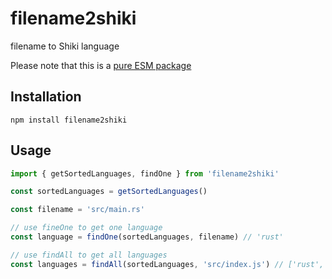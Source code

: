 # filename2shiki

filename to Shiki language

Please note that this is a [pure ESM package](https://gist.github.com/sindresorhus/a39789f98801d908bbc7ff3ecc99d99c)

## Installation

```shell
npm install filename2shiki
```

## Usage

```js
import { getSortedLanguages, findOne } from 'filename2shiki'

const sortedLanguages = getSortedLanguages()

const filename = 'src/main.rs'

// use fineOne to get one language
const language = findOne(sortedLanguages, filename) // 'rust'

// use findAll to get all languages
const languages = findAll(sortedLanguages, 'src/index.js') // ['rust', 'xml']
```

